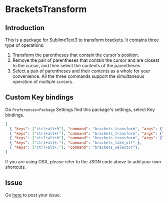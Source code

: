 # BracketsTransform

## Introduction

This is a package for SublimeText3 to transform brackets.
It contains three type of operations:
  1. Transform the parentheses that contain the cursor's position.
  2. Remove the pair of parentheses that contain the cursor and are closest to the cursor, and then select the contents of the parentheses.
  3. Select a pair of parentheses and their contents as a whole for your convenience.
All the three commands support the simultaneous operation of multiple cursors.

## Custom Key bindings
Go `Preferences>Package` Settings find this package's settings, select Key bindings.
```json
[
  { "keys": ["ctrl+alt+9"], "command": "brackets_transform", "args": {"tobe": "("}},
  { "keys": ["ctrl+alt+["], "command": "brackets_transform", "args": {"tobe": "["}},
  { "keys": ["ctrl+alt+b"], "command": "brackets_transform", "args": {"tobe": "{"}},
  { "keys": ["ctrl+alt+."], "command": "brackets_take_off" },
  { "keys": ["ctrl+alt+,"], "command": "brackets_selector"},
]
```

If you are using OSX, please refer to the JSON code above to add your own shortcuts.

## Issue
Go [here](https://github.com/absop/BracketsTransform/issues) to post your issue.